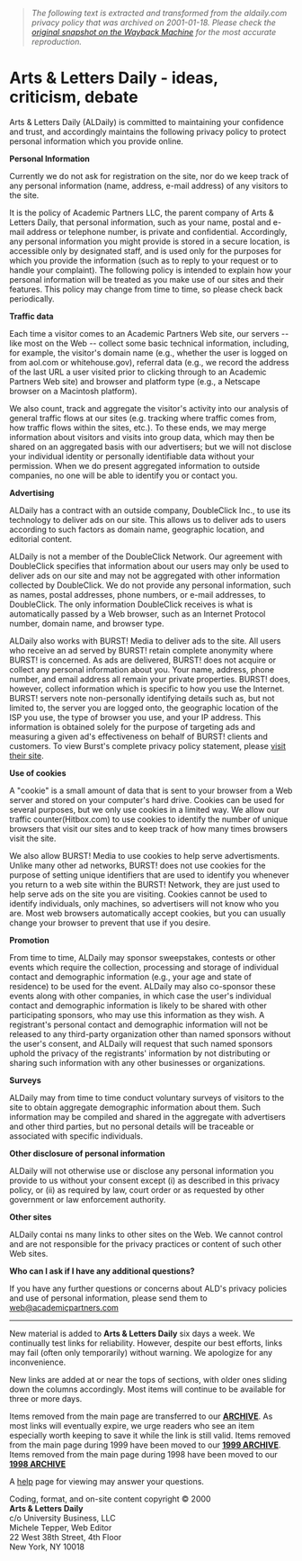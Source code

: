 > *The following text is extracted and transformed from the aldaily.com privacy policy that was archived on 2001-01-18. Please check the [original snapshot on the Wayback Machine](https://web.archive.org/web/20010118234300id_/http%3A//www.cybereditions.com/aldaily/privacy.html) for the most accurate reproduction.*

# Arts & Letters Daily - ideas, criticism, debate

  
Arts & Letters Daily (ALDaily) is committed to maintaining your confidence and trust, and accordingly maintains the following privacy policy to protect personal information which you provide online. 

**Personal Information**

Currently we do not ask for registration on the site, nor do we keep track of any personal information (name, address, e-mail address) of any visitors to the site. 

It is the policy of Academic Partners LLC, the parent company of Arts & Letters Daily, that personal information, such as your name, postal and e-mail address or telephone number, is private and confidential. Accordingly, any personal information you might provide is stored in a secure location, is accessible only by designated staff, and is used only for the purposes for which you provide the information (such as to reply to your request or to handle your complaint). The following policy is intended to explain how your personal information will be treated as you make use of our sites and their features. This policy may change from time to time, so please check back periodically. 

**Traffic data**

Each time a visitor comes to an Academic Partners Web site, our servers -- like most on the Web -- collect some basic technical information, including, for example, the visitor's domain name (e.g., whether the user is logged on from aol.com or whitehouse.gov), referral data (e.g., we record the address of the last URL a user visited prior to clicking through to an Academic Partners Web site) and browser and platform type (e.g., a Netscape browser on a Macintosh platform). 

We also count, track and aggregate the visitor's activity into our analysis of general traffic flows at our sites (e.g. tracking where traffic comes from, how traffic flows within the sites, etc.). To these ends, we may merge information about visitors and visits into group data, which may then be shared on an aggregated basis with our advertisers; but we will not disclose your individual identity or personally identifiable data without your permission. When we do present aggregated information to outside companies, no one will be able to identify you or contact you. 

**Advertising**

ALDaily has a contract with an outside company, DoubleClick Inc., to use its technology to deliver ads on our site. This allows us to deliver ads to users according to such factors as domain name, geographic location, and editorial content. 

ALDaily is not a member of the DoubleClick Network. Our agreement with DoubleClick specifies that information about our users may only be used to deliver ads on our site and may not be aggregated with other information collected by DoubleClick. We do not provide any personal information, such as names, postal addresses, phone numbers, or e-mail addresses, to DoubleClick. The only information DoubleClick receives is what is automatically passed by a Web browser, such as an Internet Protocol number, domain name, and browser type. 

ALDaily also works with BURST! Media to deliver ads to the site. All users who receive an ad served by BURST! retain complete anonymity where BURST! is concerned. As ads are delivered, BURST! does not acquire or collect any personal information about you. Your name, address, phone number, and email address all remain your private properties. BURST! does, however, collect information which is specific to how you use the Internet. BURST! servers note non-personally identifying details such as, but not limited to, the server you are logged onto, the geographic location of the ISP you use, the type of browser you use, and your IP address. This information is obtained solely for the purpose of targeting ads and measuring a given ad's effectiveness on behalf of BURST! clients and customers. To view Burst's complete privacy policy statement, please [visit their site](http://www.burstmedia.com/release/privacy.asp). 

**Use of cookies**

A "cookie" is a small amount of data that is sent to your browser from a Web server and stored on your computer's hard drive. Cookies can be used for several purposes, but we only use cookies in a limited way. We allow our traffic counter(Hitbox.com) to use cookies to identify the number of unique browsers that visit our sites and to keep track of how many times browsers visit the site. 

We also allow BURST! Media to use cookies to help serve advertisments. Unlike many other ad networks, BURST! does not use cookies for the purpose of setting unique identifiers that are used to identify you whenever you return to a web site within the BURST! Network, they are just used to help serve ads on the site you are visiting. Cookies cannot be used to identify individuals, only machines, so advertisers will not know who you are. Most web browsers automatically accept cookies, but you can usually change your browser to prevent that use if you desire. 

**Promotion**

From time to time, ALDaily may sponsor sweepstakes, contests or other events which require the collection, processing and storage of individual contact and demographic information (e.g., your age and state of residence) to be used for the event. ALDaily may also co-sponsor these events along with other companies, in which case the user's individual contact and demographic information is likely to be shared with other participating sponsors, who may use this information as they wish. A registrant's personal contact and demographic information will not be released to any third-party organization other than named sponsors without the user's consent, and ALDaily will request that such named sponsors uphold the privacy of the registrants' information by not distributing or sharing such information with any other businesses or organizations. 

**Surveys**

ALDaily may from time to time conduct voluntary surveys of visitors to the site to obtain aggregate demographic information about them. Such information may be compiled and shared in the aggregate with advertisers and other third parties, but no personal details will be traceable or associated with specific individuals. 

**Other disclosure of personal information**

ALDaily will not otherwise use or disclose any personal information you provide to us without your consent except (i) as described in this privacy policy, or (ii) as required by law, court order or as requested by other government or law enforcement authority. 

**Other sites**

ALDaily contai ns many links to other sites on the Web. We cannot control and are not responsible for the privacy practices or content of such other Web sites. 

**Who can I ask if I have any additional questions?**

If you have any further questions or concerns about ALD's privacy policies and use of personal information, please send them to [web@academicpartners.com](mailto:web@academicpartners.com)

* * *

New material is added to **Arts & Letters Daily** six days a week. We continually test links for reliability. However, despite our best efforts, links may fail (often only temporarily) without warning. We apologize for any inconvenience. 

New links are added at or near the tops of sections, with older ones sliding down the columns accordingly. Most items will continue to be available for three or more days. 

Items removed from the main page are transferred to our [**ARCHIVE**](http://www.cybereditions.com/aldaily/arch.htm). As most links will eventually expire, we urge readers who see an item especially worth keeping to save it while the link is still valid. Items removed from the main page during 1999 have been moved to our [**1999 ARCHIVE**](http://www.cybereditions.com/aldaily/arch99.htm). Items removed from the main page during 1998 have been moved to our [**1998 ARCHIVE**](http://www.cybereditions.com/aldaily/arch98.htm)

A [help](http://www.cybereditions.com/aldaily/help.htm) page for viewing may answer your questions.

Coding, format, and on-site content copyright © 2000  
**Arts & Letters Daily**  
c/o University Business, LLC  
Michele Tepper, Web Editor  
22 West 38th Street, 4th Floor  
New York, NY 10018 
